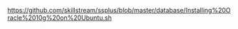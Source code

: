 https://github.com/skillstream/ssplus/blob/master/database/Installing%20Oracle%2010g%20on%20Ubuntu.sh